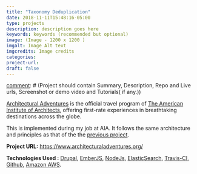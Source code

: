 ```yaml
---
title: "Taxonomy Deduplication"
date: 2018-11-11T15:48:16-05:00
type: projects
description: description goes here  
keywords: keywords (recommended but optional)
image: (Image - 1200 x 1200 )
imgalt: Image Alt text  
imgcredits: Image credits
categories:
project-url:
draft: false
---
```


[comment]: # (Project should contain Summary, Description, Repo and Live urls, Screenshot or demo video and Tutorials( if any.))

[comment]: # (Website/organization description)
[Architectural Adventures](https://www.architecturaladventures.org/) is the official travel program of [The American Institute of Architects](https://www.aia.org/), offering first-rate experiences in breathtaking destinations across the globe.

[comment]: # (Details about project)
This is implemented during my job at AIA. It follows the same architecture and principles as that of the the [previous project](/projects/the-american-institute-of-architects).

**Project URL:** https://www.architecturaladventures.org/

**Technologies Used :**  [Drupal](https://www.drupal.org/), [EmberJS](https://www.emberjs.com/),
 [NodeJs](https://nodejs.org/en/), [ElasticSearch](https://www.elastic.co/), [Travis-CI](https://travis-ci.org/), [Github](https://github.com/), [Amazon AWS](https://aws.amazon.com/).
